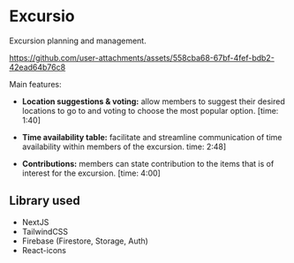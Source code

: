 # Excursio

Excursion planning and management.

https://github.com/user-attachments/assets/558cba68-67bf-4fef-bdb2-42ead64b76c8

Main features:

- **Location suggestions & voting:** allow members to suggest their desired locations to go to and voting to choose the most popular option. [time: 1:40]

- **Time availability table:** facilitate and streamline communication of time availability within members of the excursion. time: 2:48]

- **Contributions:** members can state contribution to the items that is of interest for the excursion. [time: 4:00]

## Library used

- NextJS
- TailwindCSS
- Firebase (Firestore, Storage, Auth)
- React-icons
